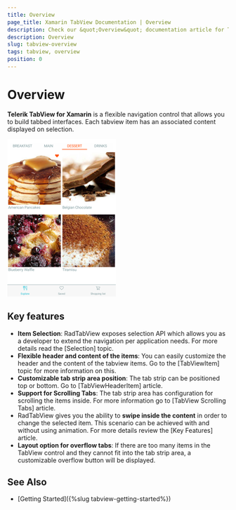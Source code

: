 ```yaml
---
title: Overview
page_title: Xamarin TabView Documentation | Overview
description: Check our &quot;Overview&quot; documentation article for Telerik TabView for Xamarin control.
description: Overview
slug: tabview-overview
tags: tabview, overview
position: 0
---
```


# Overview

**Telerik TabView for Xamarin** is a flexible navigation control that allows you to build tabbed interfaces. Each tabview item has an associated content displayed on selection.

![TabView example](images/tabview-overview.png) 

## Key features

* **Item Selection**: RadTabView exposes selection API which allows you as a developer to extend the navigation per application needs. For more details read the [Selection] topic.
* **Flexible header and content of the items**: You can easily customize the header and the content of the tabview items. Go to the [TabViewItem] topic for more information on this.
* **Customizable tab strip area position**: The tab strip can be positioned top or bottom. Go to [TabViewHeaderItem] article.
* **Support for Scrolling Tabs**: The tab strip area has configuration for scrolling the items inside. For more information go to [TabView Scrolling Tabs] article.
* RadTabView gives you the ability to **swipe inside the content** in order to change the selected item. This scenario can be achieved with and without using animation. For more details review the [Key Features] article.
* **Layout option for overflow tabs**: If there are too many items in the TabView control and they cannot fit into the tab strip area, a customizable overflow button will be displayed. 

## See Also

- [Getting Started]({%slug tabview-getting-started%})
